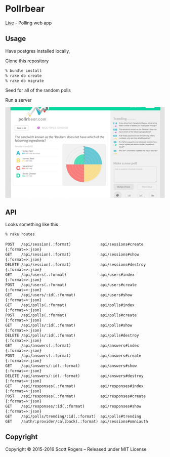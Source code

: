 # Pollrbear
[Live](http://www.pollrbear.com) -  Polling web app

## Usage

Have postgres installed locally,

Clone this repository
```shell
% bundle install
% rake db create
% rake db migrate
```
Seed for all of the random polls

Run a server

![pollrbear screenshot](https://raw.githubusercontent.com/smichaelrogers/pollrbear/master/screen.png)


## API

Looks something like this
```shell
% rake routes

POST   /api/session(.:format)             api/sessions#create {:format=>:json}
GET    /api/session(.:format)             api/sessions#show {:format=>:json}
DELETE /api/session(.:format)             api/sessions#destroy {:format=>:json}
GET    /api/users(.:format)               api/users#index {:format=>:json}
POST   /api/users(.:format)               api/users#create {:format=>:json}
GET    /api/users/:id(.:format)           api/users#show {:format=>:json}
GET    /api/polls(.:format)               api/polls#index {:format=>:json}
POST   /api/polls(.:format)               api/polls#create {:format=>:json}
GET    /api/polls/:id(.:format)           api/polls#show {:format=>:json}
DELETE /api/polls/:id(.:format)           api/polls#destroy {:format=>:json}
GET    /api/answers(.:format)             api/answers#index {:format=>:json}
POST   /api/answers(.:format)             api/answers#create {:format=>:json}
GET    /api/answers/:id(.:format)         api/answers#show {:format=>:json}
DELETE /api/answers/:id(.:format)         api/answers#destroy {:format=>:json}
GET    /api/responses(.:format)           api/responses#index {:format=>:json}
POST   /api/responses(.:format)           api/responses#create {:format=>:json}
GET    /api/responses/:id(.:format)       api/responses#show {:format=>:json}
GET    /api/polls/trending/:id(.:format)  api/polls#trending
GET    /auth/:provider/callback(.:format) api/sessions#omniauth
```
## Copyright

Copyright © 2015-2016 Scott Rogers – Released under MIT License
